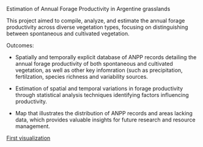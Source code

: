 Estimation of Annual Forage Productivity in Argentine grasslands 

This project aimed to compile, analyze, and estimate the annual forage productivity across diverse vegetation types, focusing on distinguishing between spontaneous and cultivated vegetation.

Outcomes:

- Spatially and temporally explicit database of ANPP records detailing the annual forage productivity of both spontaneous and cultivated vegetation, as well as other key infomration (such as precipitation, fertilzation, species richness and variability sources.

- Estimation of spatial and temporal variations in forage productivity through statistical analysis techniques identifying factors influencing productivity.

- Map that illustrates the distribution of ANPP records and areas lacking data, which provides valuable insights for future research and resource management.

[First visualization](anpp_dataset_visualization.pdf)
